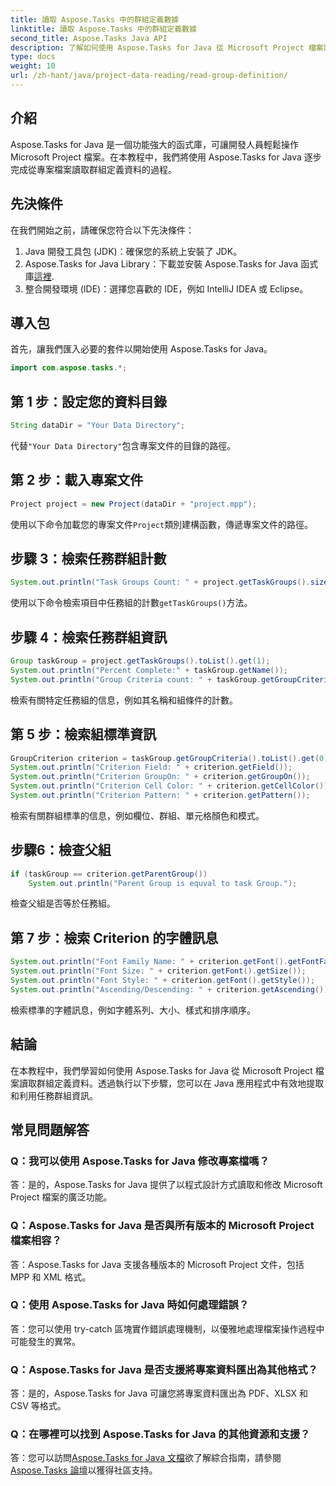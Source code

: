 ```yaml
---
title: 讀取 Aspose.Tasks 中的群組定義數據
linktitle: 讀取 Aspose.Tasks 中的群組定義數據
second_title: Aspose.Tasks Java API
description: 了解如何使用 Aspose.Tasks for Java 從 Microsoft Project 檔案讀取群組定義資料。請按照我們的逐步教學進行操作。
type: docs
weight: 10
url: /zh-hant/java/project-data-reading/read-group-definition/
---
```

## 介紹
Aspose.Tasks for Java 是一個功能強大的函式庫，可讓開發人員輕鬆操作 Microsoft Project 檔案。在本教程中，我們將使用 Aspose.Tasks for Java 逐步完成從專案檔案讀取群組定義資料的過程。
## 先決條件
在我們開始之前，請確保您符合以下先決條件：
1. Java 開發工具包 (JDK)：確保您的系統上安裝了 JDK。
2.  Aspose.Tasks for Java Library：下載並安裝 Aspose.Tasks for Java 函式庫[這裡](https://releases.aspose.com/tasks/java/).
3. 整合開發環境 (IDE)：選擇您喜歡的 IDE，例如 IntelliJ IDEA 或 Eclipse。

## 導入包
首先，讓我們匯入必要的套件以開始使用 Aspose.Tasks for Java。
```java
import com.aspose.tasks.*;
```
## 第 1 步：設定您的資料目錄
```java
String dataDir = "Your Data Directory";
```
代替`"Your Data Directory"`包含專案文件的目錄的路徑。
## 第 2 步：載入專案文件
```java
Project project = new Project(dataDir + "project.mpp");
```
使用以下命令加載您的專案文件`Project`類別建構函數，傳遞專案文件的路徑。
## 步驟 3：檢索任務群組計數
```java
System.out.println("Task Groups Count: " + project.getTaskGroups().size());
```
使用以下命令檢索項目中任務組的計數`getTaskGroups()`方法。
## 步驟 4：檢索任務群組資訊
```java
Group taskGroup = project.getTaskGroups().toList().get(1);
System.out.println("Percent Complete:" + taskGroup.getName());
System.out.println("Group Criteria count: " + taskGroup.getGroupCriteria().size());
```
檢索有關特定任務組的信息，例如其名稱和組條件的計數。
## 第 5 步：檢索組標準資訊
```java
GroupCriterion criterion = taskGroup.getGroupCriteria().toList().get(0);
System.out.println("Criterion Field: " + criterion.getField());
System.out.println("Criterion GroupOn: " + criterion.getGroupOn());
System.out.println("Criterion Cell Color: " + criterion.getCellColor());
System.out.println("Criterion Pattern: " + criterion.getPattern());
```
檢索有關群組標準的信息，例如欄位、群組、單元格顏色和模式。
## 步驟6：檢查父組
```java
if (taskGroup == criterion.getParentGroup())
    System.out.println("Parent Group is equval to task Group.");
```
檢查父組是否等於任務組。
## 第 7 步：檢索 Criterion 的字體訊息
```java
System.out.println("Font Family Name: " + criterion.getFont().getFontFamily());
System.out.println("Font Size: " + criterion.getFont().getSize());
System.out.println("Font Style: " + criterion.getFont().getStyle());
System.out.println("Ascending/Descending: " + criterion.getAscending());
```
檢索標準的字體訊息，例如字體系列、大小、樣式和排序順序。

## 結論
在本教程中，我們學習如何使用 Aspose.Tasks for Java 從 Microsoft Project 檔案讀取群組定義資料。透過執行以下步驟，您可以在 Java 應用程式中有效地提取和利用任務群組資訊。
## 常見問題解答
### Q：我可以使用 Aspose.Tasks for Java 修改專案檔嗎？
答：是的，Aspose.Tasks for Java 提供了以程式設計方式讀取和修改 Microsoft Project 檔案的廣泛功能。
### Q：Aspose.Tasks for Java 是否與所有版本的 Microsoft Project 檔案相容？
答：Aspose.Tasks for Java 支援各種版本的 Microsoft Project 文件，包括 MPP 和 XML 格式。
### Q：使用 Aspose.Tasks for Java 時如何處理錯誤？
答：您可以使用 try-catch 區塊實作錯誤處理機制，以優雅地處理檔案操作過程中可能發生的異常。
### Q：Aspose.Tasks for Java 是否支援將專案資料匯出為其他格式？
答：是的，Aspose.Tasks for Java 可讓您將專案資料匯出為 PDF、XLSX 和 CSV 等格式。
### Q：在哪裡可以找到 Aspose.Tasks for Java 的其他資源和支援？
答：您可以訪問[Aspose.Tasks for Java 文檔](https://reference.aspose.com/tasks/java/)欲了解綜合指南，請參閱[Aspose.Tasks 論壇](https://forum.aspose.com/c/tasks/15)以獲得社區支持。